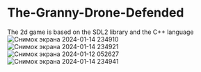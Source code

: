 # The-Granny-Drone-Defended
 The 2d game is based on the SDL2 library and the C++ language
![Снимок экрана 2024-01-14 234910](https://github.com/JustSashaUP/The_Granny_Drone_Defended/assets/94720780/2756c05b-b116-49e3-88a6-040269f690ed)
![Снимок экрана 2024-01-14 234921](https://github.com/JustSashaUP/The_Granny_Drone_Defended/assets/94720780/17c0e14a-ee73-4222-8ac7-d2310457d262)
![Снимок экрана 2024-01-12 052627](https://github.com/JustSashaUP/The-Granny-Drone-Defendedd/assets/94720780/cfd4f9a7-1b99-417d-ba6c-81016cdacd0e)
![Снимок экрана 2024-01-14 234941](https://github.com/JustSashaUP/The_Granny_Drone_Defended/assets/94720780/016be4a2-b6a8-4184-a740-8f72c29e2b19)
